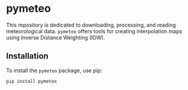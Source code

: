 # pymeteo

This repository is dedicated to downloading, processing, and reading meteorological data. `pymeteo` offers tools for creating interpolation maps using Inverse Distance Weighting (IDW).

## Installation

To install the `pymeteo` package, use pip:

```bash
pip install pymeteo